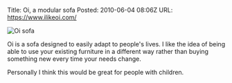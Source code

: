 Title: Oi, a modular sofa
Posted: 2010-06-04 08:06Z
URL: https://www.ilikeoi.com/

![Oi sofa](http://static.paulboxley.com/oi.png)

Oi is a sofa designed to easily adapt to people's lives. I like the idea of being able to use your existing furniture in a different way rather than buying something new every time your needs change.

Personally I think this would be great for people with children.